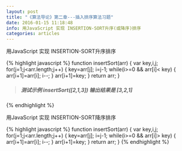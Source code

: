 ```yaml
---
layout: post
title: "《算法导论》第二章---插入排序算法习题"
date: 2016-01-15 11:18:48 
info: 用JavaScript 实现 INSERTION-SORT升序(或降序)排序
categories: articles
---
```


用JavaScript 实现 INSERTION-SORT升序排序

{% highlight javascript %}
function insertSort(arr) {
    var key,i,j;
    for(j=1;j<arr.length;j++) {
        key=arr[j];
        i=j-1;
        while(i>=0 && arr[i]< key) {
            arr[i+1]=arr[i];
            i--;
        }
        arr[i+1]=key;
    }
    return arr;
}

>##### 测试示例 insertSort([2,1,3])   输出结果是 [3,2,1]
{% endhighlight %}

用JavaScript 实现 INSERTION-SORT降序排序

{% highlight javascript %}
function insertSort(arr) {
    var key,i,j;
    for(j=1;j<arr.length;j++) {
        key=arr[j];
        i=j-1;
        while(i>=0 && arr[i]> key) {
            arr[i+1]=arr[i];
            i--;
        }
        arr[i+1]=key;
    }
    return arr;
}
{% endhighlight %}
